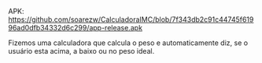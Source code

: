 APK: https://github.com/soarezw/CalculadoraIMC/blob/7f343db2c91c44745f61996ad0dfb34332d6c299/app-release.apk

Fizemos uma calculadora que calcula o peso e automaticamente diz, se o usuário esta acima, a baixo ou no peso ideal.
